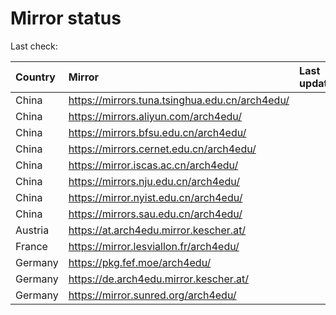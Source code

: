 <script src="./time.js"></script>
# Mirror status
Last check: <script type="text/javascript">localize(1715311191.6840115);</script>

|Country|Mirror|Last update|
|:------|:-----|:----------|
|China|https://mirrors.tuna.tsinghua.edu.cn/arch4edu/|<script type="text/javascript">localize(1715279627);</script>|
|China|https://mirrors.aliyun.com/arch4edu/|<script type="text/javascript">localize(1715279627);</script>|
|China|https://mirrors.bfsu.edu.cn/arch4edu/|<script type="text/javascript">localize(1715279627);</script>|
|China|https://mirrors.cernet.edu.cn/arch4edu/|<script type="text/javascript">localize(1715279627);</script>|
|China|https://mirror.iscas.ac.cn/arch4edu/|<script type="text/javascript">localize(1715279627);</script>|
|China|https://mirrors.nju.edu.cn/arch4edu/|<script type="text/javascript">localize(1715279627);</script>|
|China|https://mirror.nyist.edu.cn/arch4edu/|<script type="text/javascript">localize(1715279627);</script>|
|China|https://mirrors.sau.edu.cn/arch4edu/|<script type="text/javascript">localize(1715279627);</script>|
|Austria|https://at.arch4edu.mirror.kescher.at/|<script type="text/javascript">localize(1715279627);</script>|
|France|https://mirror.lesviallon.fr/arch4edu/|<script type="text/javascript">localize(1715279627);</script>|
|Germany|https://pkg.fef.moe/arch4edu/|<script type="text/javascript">localize(1715279627);</script>|
|Germany|https://de.arch4edu.mirror.kescher.at/|<script type="text/javascript">localize(1715279627);</script>|
|Germany|https://mirror.sunred.org/arch4edu/|<script type="text/javascript">localize(1715279627);</script>|

<script src="./tablefilter/tablefilter.js"></script>
<script src="./table.js"></script>